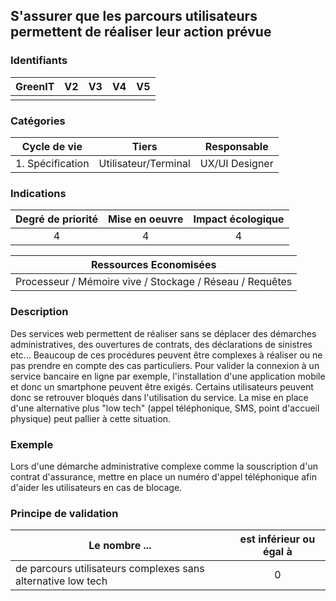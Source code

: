 ## S'assurer que les parcours utilisateurs permettent de réaliser leur action prévue

### Identifiants

| GreenIT | V2  | V3  | V4  | V5  |
| :-----: | :-: | :-: | :-: | :-: |
|         |     |     |     |     |

### Catégories

|   Cycle de vie   |        Tiers         |  Responsable   |
| :--------------: | :------------------: | :------------: |
| 1. Spécification | Utilisateur/Terminal | UX/UI Designer |

### Indications

| Degré de priorité | Mise en oeuvre | Impact écologique |
| :---------------: | :------------: | :---------------: |
|         4         |       4        |         4         |

|                  Ressources Economisées                  |
| :------------------------------------------------------: |
| Processeur / Mémoire vive / Stockage / Réseau / Requêtes |

### Description

Des services web permettent de réaliser sans se déplacer des démarches administratives, des ouvertures de contrats, des déclarations de sinistres etc...
Beaucoup de ces procédures peuvent être complexes à réaliser ou ne pas prendre en compte des cas particuliers.
Pour valider la connexion à un service bancaire en ligne par exemple, l'installation d'une application mobile et donc un smartphone peuvent être exigés.
Certains utilisateurs peuvent donc se retrouver bloqués dans l'utilisation du service.
La mise en place d'une alternative plus "low tech" (appel téléphonique, SMS, point d'accueil physique) peut pallier à cette situation.

### Exemple

Lors d'une démarche administrative complexe comme la souscription d'un contrat d'assurance, mettre en place un numéro d'appel téléphonique afin d'aider les utilisateurs en cas de blocage.

### Principe de validation

| Le nombre ...                                                | est inférieur ou égal à |
| ------------------------------------------------------------ | :---------------------: |
| de parcours utilisateurs complexes sans alternative low tech |            0            |
